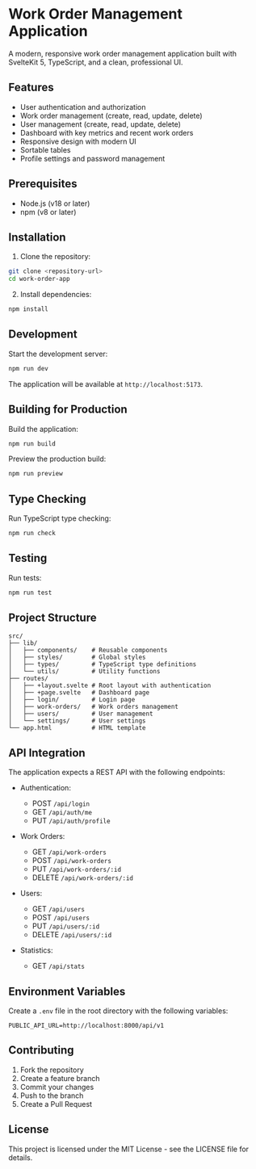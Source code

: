 # Work Order Management Application

A modern, responsive work order management application built with SvelteKit 5, TypeScript, and a clean, professional UI.

## Features

- User authentication and authorization
- Work order management (create, read, update, delete)
- User management (create, read, update, delete)
- Dashboard with key metrics and recent work orders
- Responsive design with modern UI
- Sortable tables
- Profile settings and password management

## Prerequisites

- Node.js (v18 or later)
- npm (v8 or later)

## Installation

1. Clone the repository:
```bash
git clone <repository-url>
cd work-order-app
```

2. Install dependencies:
```bash
npm install
```

## Development

Start the development server:
```bash
npm run dev
```

The application will be available at `http://localhost:5173`.

## Building for Production

Build the application:
```bash
npm run build
```

Preview the production build:
```bash
npm run preview
```

## Type Checking

Run TypeScript type checking:
```bash
npm run check
```

## Testing

Run tests:
```bash
npm run test
```

## Project Structure

```
src/
├── lib/
│   ├── components/    # Reusable components
│   ├── styles/        # Global styles
│   ├── types/         # TypeScript type definitions
│   └── utils/         # Utility functions
├── routes/
│   ├── +layout.svelte # Root layout with authentication
│   ├── +page.svelte   # Dashboard page
│   ├── login/         # Login page
│   ├── work-orders/   # Work orders management
│   ├── users/         # User management
│   └── settings/      # User settings
└── app.html           # HTML template
```

## API Integration

The application expects a REST API with the following endpoints:

- Authentication:
  - POST `/api/login`
  - GET `/api/auth/me`
  - PUT `/api/auth/profile`

- Work Orders:
  - GET `/api/work-orders`
  - POST `/api/work-orders`
  - PUT `/api/work-orders/:id`
  - DELETE `/api/work-orders/:id`

- Users:
  - GET `/api/users`
  - POST `/api/users`
  - PUT `/api/users/:id`
  - DELETE `/api/users/:id`

- Statistics:
  - GET `/api/stats`

## Environment Variables

Create a `.env` file in the root directory with the following variables:

```env
PUBLIC_API_URL=http://localhost:8000/api/v1
```

## Contributing

1. Fork the repository
2. Create a feature branch
3. Commit your changes
4. Push to the branch
5. Create a Pull Request

## License

This project is licensed under the MIT License - see the LICENSE file for details.
